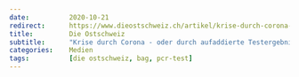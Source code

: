 ```yaml
---
date:          2020-10-21
redirect:      https://www.dieostschweiz.ch/artikel/krise-durch-corona-oder-durch-aufaddierte-testergebnisse-5YQ5OlO
title:         Die Ostschweiz
subtitle:      "Krise durch Corona - oder durch aufaddierte Testergebnisse"
categories:    Medien
tags:          [die ostschweiz, bag, pcr-test]
---
```

